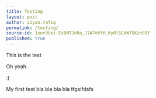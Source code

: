 ```yaml
---
title: Testing
layout: post
author: ziyan.rafiq
permalink: /testing/
source-id: 1xnr9Uei-Ez8NTJnRa_J7A7eVtH_Ky0lSCeW7SKznS9Y
published: true
---
```

This is the test 

Oh yeah.

:)

My first test bla bla bla bla tfgsifdsfs


